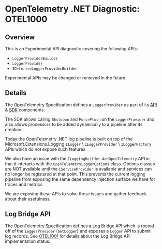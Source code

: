 # OpenTelemetry .NET Diagnostic: OTEL1000

## Overview

This is an Experimental API diagnostic covering the following APIs:

* `LoggerProviderBuilder`
* `LoggerProvider`
* `IDeferredLoggerProviderBuilder`

Experimental APIs may be changed or removed in the future.

## Details

The OpenTelemetry Specification defines a `LoggerProvider` as part of its
[API](https://github.com/open-telemetry/opentelemetry-specification/blob/main/specification/logs/bridge-api.md)
&
[SDK](https://github.com/open-telemetry/opentelemetry-specification/blob/main/specification/logs/sdk.md)
components.

The SDK allows calling `Shutdown` and `ForceFlush` on the `LoggerProvider` and
also allows processors to be added dynamically to a pipeline after its creation.

Today the OpenTelemetry .NET log pipeline is built on top of the
Microsoft.Extensions.Logging `ILogger` \ `ILoggerProvider` \ `ILoggerFactory`
APIs which do not expose such features.

We also have an issue with the `ILoggingBuilder.AddOpenTelemetry` API in that it
interacts with the `OpenTelemetryLoggerOptions` class. Options classes are NOT
available until the `IServiceProvider` is available and services can no longer
be registered at that point. This prevents the current logging pipeline from
exposing the same dependency injection surface we have for traces and metrics.

We are exposing these APIs to solve these issues and gather feedback about their
usefulness.

## Log Bridge API

The OpenTelemetry Specification defines a Log Bridge API which is rooted off of
the `LoggerProvider` (`GetLogger`) and exposes a `Logger` API to submit log
records. See [OTEL1001](.\OTEL1001.md) for details about the Log Bridge API
implementation status.

